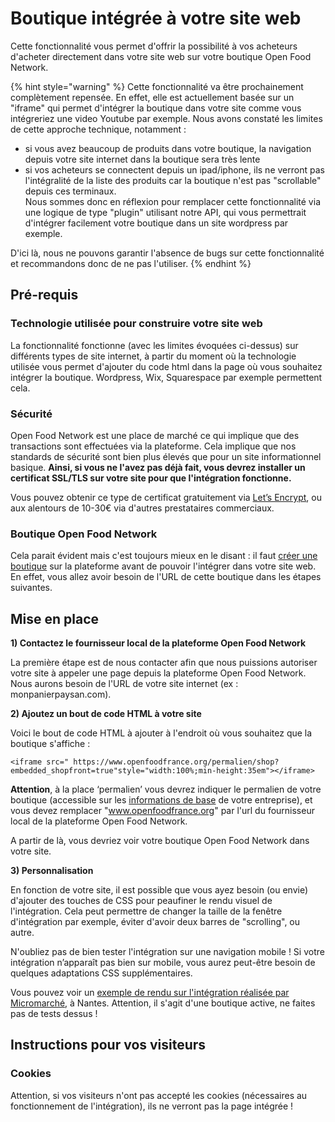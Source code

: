 # Boutique intégrée à votre site web

Cette fonctionnalité vous permet d'offrir la possibilité à vos acheteurs d'acheter directement dans votre site web sur votre boutique Open Food Network.

{% hint style="warning" %}
Cette fonctionnalité va être prochainement complètement repensée. En effet, elle est actuellement basée sur un "iframe" qui permet d'intégrer la boutique dans votre site comme vous intégreriez une video Youtube par exemple. Nous avons constaté les limites de cette approche technique, notamment :  
- si vous avez beaucoup de produits dans votre boutique, la navigation depuis votre site internet dans la boutique sera très lente  
- si vos acheteurs se connectent depuis un ipad/iphone, ils ne verront pas l'intégralité de la liste des produits car la boutique n'est pas "scrollable" depuis ces terminaux.  
Nous sommes donc en réflexion pour remplacer cette fonctionnalité via une logique de type "plugin" utilisant notre API, qui vous permettrait d'intégrer facilement votre boutique dans un site wordpress par exemple.

D'ici là, nous ne pouvons garantir l'absence de bugs sur cette fonctionnalité et recommandons donc de ne pas l'utiliser.
{% endhint %}

## Pré-requis

### Technologie utilisée pour construire votre site web

La fonctionnalité fonctionne \(avec les limites évoquées ci-dessus\) sur différents types de site internet, à partir du moment où la technologie utilisée vous permet d'ajouter du code html dans la page où vous souhaitez intégrer la boutique. Wordpress, Wix, Squarespace par exemple permettent cela.

### Sécurité

Open Food Network est une place de marché ce qui implique que des transactions sont effectuées via la plateforme. Cela implique que nos standards de sécurité sont bien plus élevés que pour un site informationnel basique. **Ainsi, si vous ne l'avez pas déjà fait, vous devrez installer un certificat SSL/TLS sur votre site pour que l'intégration fonctionne.**

Vous pouvez obtenir ce type de certificat gratuitement via [Let’s Encrypt](https://letsencrypt.org/), ou aux alentours de 10-30€ via d'autres prestataires commerciaux.

### Boutique Open Food Network

Cela parait évident mais c'est toujours mieux en le disant : il faut [créer une boutique](./) sur la plateforme avant de pouvoir l'intégrer dans votre site web. En effet, vous allez avoir besoin de l'URL de cette boutique dans les étapes suivantes.

## Mise en place

**1\) Contactez le fournisseur local de la plateforme Open Food Network**

La première étape est de nous contacter afin que nous puissions autoriser votre site à appeler une page depuis la plateforme Open Food Network. Nous aurons besoin de l'URL de votre site internet \(ex : monpanierpaysan.com\).

**2\) Ajoutez un bout de code HTML à votre site**

Voici le bout de code HTML à ajouter à l'endroit où vous souhaitez que la boutique s'affiche :

```text
<iframe src=" https://www.openfoodfrance.org/permalien/shop?embedded_shopfront=true"style="width:100%;min-height:35em"></iframe>
```

**Attention**, à la place ‘permalien’ vous devrez indiquer le permalien de votre boutique \(accessible sur les [informations de base](../votre-profil/parametres.md#informations-de-base) de votre entreprise\), et vous devez remplacer "www.openfoodfrance.org" par l'url du fournisseur local de la plateforme Open Food Network.

A partir de là, vous devriez voir votre boutique Open Food Network dans votre site.

**3\) Personnalisation**

En fonction de votre site, il est possible que vous ayez besoin \(ou envie\) d'ajouter des touches de CSS pour peaufiner le rendu visuel de l'intégration. Cela peut permettre de changer la taille de la fenêtre d'intégration par exemple, éviter d'avoir deux barres de "scrolling", ou autre.

N'oubliez pas de bien tester l'intégration sur une navigation mobile ! Si votre intégration n’apparaît pas bien sur mobile, vous aurez peut-être besoin de quelques adaptations CSS supplémentaires.

Vous pouvez voir un [exemple de rendu sur l'intégration réalisée par Micromarché](https://www.micromarche.fr/la-ville-en-bois/), à Nantes. Attention, il s'agit d'une boutique active, ne faites pas de tests dessus !

## Instructions pour vos visiteurs

### Cookies

Attention, si vos visiteurs n'ont pas accepté les cookies \(nécessaires au fonctionnement de l'intégration\), ils ne verront pas la page intégrée ! 



